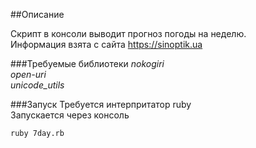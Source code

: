 ##Описание

Скрипт в консоли выводит прогноз погоды на неделю.  
Информация взята с сайта https://sinoptik.ua

###Требуемые библиотеки
*nokogiri*  
*open-uri*  
*unicode_utils*

###Запуск
Требуется интерпритатор ruby  
Запускается через консоль  
  
`ruby 7day.rb`
